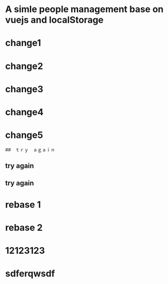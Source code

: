 # A simle people management base on vuejs and localStorage

# change1

# change2

# change3

# change4
# change5

##　ｔｒｙ　ａｇａｉｎ

## try again

## try again

# rebase 1
# rebase 2

# 12123123
# sdferqwsdf